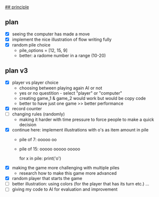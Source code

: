 [## principle ](https://realpython.com/python-minimax-nim/)

## plan 
-[x] seeing the computer has made a move 
-[x] implement the nice illustration of flow writing fully  
-[x] random pile choice
    - pile_options = [12, 15, 9]
    - better: a radome number in a range (10-20) 

## plan v3
-[x] player vs player choice 
    - choosing between playing again AI or not 
    - yes or no questition
            - select "player" or "computer" 
    - creating game_1 & game_2 would work but would be copy code 
    - better to have just one game >> better performance 
-[x] record counter
-[ ] changing rules (randomly)
    - making it harder with time pressure to force people to make a quick decision
-[x] continue here: implement illustrations with o's as item amount in pile
    - pile of 7:
        ooooo oo
    - pile of 15:
        ooooo ooooo ooooo

        for x in pile:
            print('o')
-[x] making  the game more challenging with multiple piles
    - research how to make this game more advanced
-[x] random player that starts the game 
-[ ] better illustration: using colors (for the player that has its turn etc.)
... 
-[ ] giving my code to AI for evaluation and improvement 